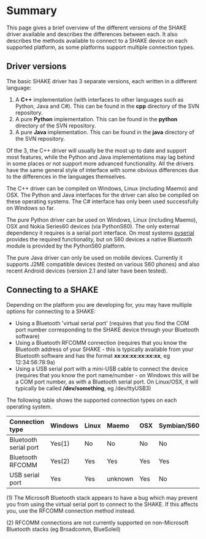 # Summary #
This page gives a brief overview of the different versions of the SHAKE driver available and describes the differences between each. It also describes the methods available to connect to a SHAKE device on each supported platform, as some platforms support multiple connection types.

## Driver versions ##
The basic SHAKE driver has 3 separate versions, each written in a different language:
  1. A **C++** implementation (with interfaces to other languages such as Python, Java and C#). This can be found in the **cpp** directory of the SVN repository.
  1. A pure **Python** implementation. This can be found in the **python** directory of the SVN repository.
  1. A pure **Java** implementation. This can be found in the **java** directory of the SVN repository.

Of the 3, the C++ driver will usually be the most up to date and support most features, while the Python and Java implementations may lag behind in some places or not support more advanced functionality. All the drivers have the same general style of interface with some obvious differences due to the differences in the languages themselves.

The C++ driver can be compiled on Windows, Linux (including Maemo) and OSX. The Python and Java interfaces for the driver can also be compiled on these operating systems. The C# interface has only been used successfully on Windows so far.

The pure Python driver can be used on Windows, Linux (including Maemo), OSX and Nokia Series60 devices (via PythonS60). The only external dependency it requires is a serial port interface. On most systems [pyserial](http://pyserial.sourceforge.net/) provides the required functionality, but on S60 devices a native Bluetooth module is provided by the PythonS60 platform.

The pure Java driver can only be used on mobile devices. Currently it supports J2ME compatible devices (tested on various S60 phones) and also recent Android devices (version 2.1 and later have been tested).

## Connecting to a SHAKE ##

Depending on the platform you are developing for, you may have multiple options for connecting to a SHAKE:
  * Using a Bluetooth 'virtual serial port' (requires that you find the COM port number corresponding to the SHAKE device through your Bluetooth software)
  * Using a Bluetooth RFCOMM connection (requires that you know the Bluetooth address of your SHAKE - this is typically available from your Bluetooth software and has the format **xx:xx:xx:xx:xx:xx**, eg 12:34:56:78:9a)
  * Using a USB serial port with a mini-USB cable to connect the device (requires that you know the port name/number - on Windows this will be a COM port number, as with a Bluetooth serial port. On Linux/OSX, it will typically be called **/dev/something**, eg /dev/ttyUSB3)

The following table shows the supported connection types on each operating system.

| **Connection type** | **Windows** | **Linux** | **Maemo** | **OSX** | Symbian/S60 |
|:--------------------|:------------|:----------|:----------|:--------|:------------|
| Bluetooth serial port | Yes(1) | No | No | No | No |
| Bluetooth RFCOMM | Yes(2) | Yes | Yes | Yes | Yes |
| USB serial port | Yes | Yes | unknown | Yes | No |

(1) The Microsoft Bluetooth stack appears to have a bug which may prevent you from using the virtual serial port to connect to the SHAKE. If this affects you, use the RFCOMM connection method instead.

(2) RFCOMM connections are not currently supported on non-Microsoft Bluetooth stacks (eg Broadcomm, BlueSoleil)